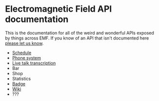 Electromagnetic Field API documentation
==

This is the documentation for all of the weird and wonderful APIs exposed by things across EMF. If you know of an API that isn't documented here [please let us know](https://github.com/emfcamp/developer.emfcamp.org/issues).

* [Schedule](schedule)
* [Phone system](phones)
* [Live talk transcription](transcription)
* Bar
* Shop
* Statistics
* [Badge](badge)
* [Wiki](wiki)
* ???
